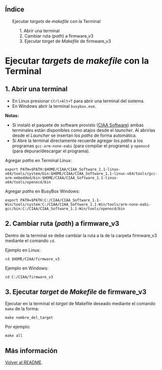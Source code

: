 ## Índice

<div>
<ul style="list-style:none;">
   <li><a style="text-decoration: none;" href="#ejecutar-targets-de-makefile-con-la-terminal">Ejecutar <em>targets</em> de <em>makefile</em> con la Terminal</a></li>
   <ul style="list-style:none;">
      <li><a style="text-decoration: none;" href="#1-abrir-una-terminal">1. Abrir una terminal</a></li>
      <li><a style="text-decoration: none;" href="#2-cambiar-ruta-path-a-firmware_v3">2. Cambiar ruta (<em>path</em>) a firmware_v3</a></li>
      <li><a style="text-decoration: none;" href="#3-ejecutar-target-de-makefile-de-firmware_v3">3. Ejecutar <em>target</em> de <em>Makefile</em> de firmware_v3</a></li>
   </ul>
</ul>
</div>

# Ejecutar *targets* de *makefile* con la Terminal

## 1. Abrir una terminal

- En Linux presionar `Ctrl+Alt+T` para abrir una terminal del sistema.
- En Windows abrir la terminal `busybox.exe`. 

**Notas:** 
 - Si instaló el paquete de software provisto ([CIAA Software](https://github.com/epernia/software/)) ambas terminales están disponibles como atajos desde el *launcher*. Al abrirlas desde el *Launcher* se insertan los *paths* de forma automática.
 - Si Abre la terminal directamente recuerde agregar los *paths* a los programas `gcc-arm-none-eabi` (para compilar el programa) y `openocd` (para depurar/descargar el programa).
 
 Agregar *paths* en Terminal Linux:
 
```
export PATH=$PATH:$HOME/CIAA/CIAA_Software_1.1-linux-x64/tools/system/bin:$HOME/CIAA/CIAA_Software_1.1-linux-x64/tools/gcc-arm-embedded/bin:$HOME/CIAA/CIAA_Software_1.1-linux-x64/tools/openocd/bin
```

 Agregar *paths* en BusyBox Windows:
 
```
export PATH=$PATH:C:/CIAA/CIAA_Software_1.1-Win/tools/system:C:/CIAA/CIAA_Software_1.1-Win/tools/arm-none-eabi-gcc/bin:C:/CIAA/CIAA_Software_1.1-Win/tools/openocd/bin
```

## 2. Cambiar ruta (*path*) a firmware_v3

Dentro de la terminal se debe cambiar la ruta a la de la carpeta firmware_v3 mediante el comando `cd`.

Ejemplo en Linux:

```
cd $HOME/CIAA/firmware_v3
```

Ejemplo en Windows:

```
cd C:/CIAA/firmware_v3
```

## 3. Ejecutar *target* de *Makefile* de firmware_v3

Ejecutar en la terminal el *target* de Makefile deseado mediante el comando `make` de la forma:

```
make nombre_del_target
```

Por ejemplo:

```
make all
```



## Más información

[Volver al README](../readme/readme-es.md).
